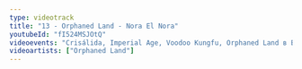 ```yaml
---
type: videotrack
title: "13 - Orphaned Land - Nora El Nora"
youtubeId: "fI524MSJOtQ"
videoevents: "Crisálida, Imperial Age, Voodoo Kungfu, Orphaned Land в Baroeg"
videoartists: ["Orphaned Land"]
---
```

